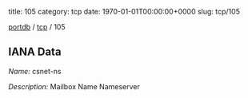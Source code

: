 title: 105
category: tcp
date: 1970-01-01T00:00:00+0000
slug: tcp/105

[portdb](/) / [tcp](/category/tcp.html) / 105


## IANA Data

_Name:_ csnet-ns

_Description:_ Mailbox Name Nameserver

